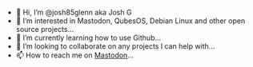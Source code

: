 - 👋 Hi, I’m @josh85glenn aka Josh G
- 👀 I’m interested in Mastodon, QubesOS, Debian Linux and other open source projects...
- 🌱 I’m currently learning how to use Github...
- 💞️ I’m looking to collaborate on any projects I can help with...
- 📫 How to reach me on <a rel="me" href="https://hacktheplanet.com.au/@josh">Mastodon</a>...

<!---
josh85glenn/josh85glenn is a ✨ special ✨ repository because its `README.md` (this file) appears on your GitHub profile.
You can click the Preview link to take a look at your changes.
--->
